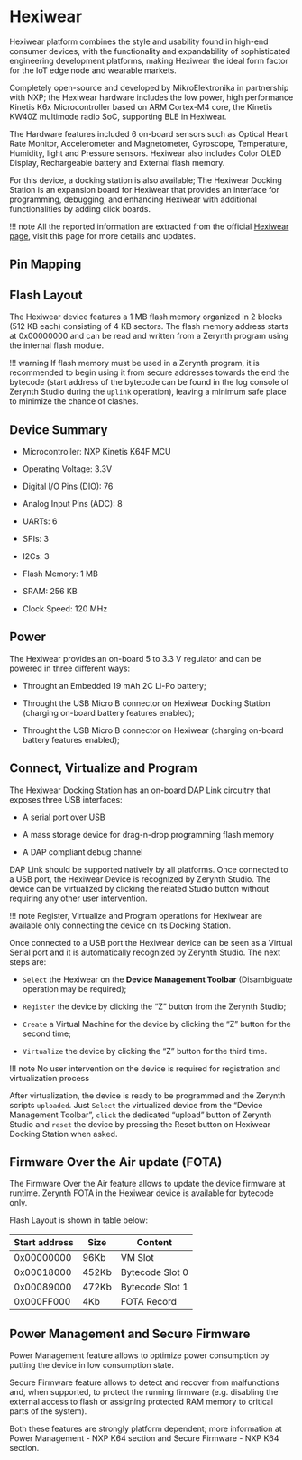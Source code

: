 # Hexiwear

Hexiwear platform combines the style and usability found in high-end consumer devices, with the functionality and expandability of sophisticated engineering development platforms, making Hexiwear the ideal form factor for the IoT edge node and wearable markets.

Completely open-source and developed by MikroElektronika in partnership with NXP; the Hexiwear hardware includes the low power, high performance Kinetis K6x Microcontroller based on ARM Cortex-M4 core, the Kinetis KW40Z multimode radio SoC, supporting BLE in Hexiwear.

The Hardware features included 6 on-board sensors such as Optical Heart Rate Monitor, Accelerometer and Magnetometer, Gyroscope, Temperature, Humidity, light and Pressure sensors. Hexiwear also includes Color OLED Display, Rechargeable battery and External flash memory.

For this device, a docking station is also available; The Hexiwear Docking Station is an expansion board for Hexiwear that provides an interface for programming, debugging, and enhancing Hexiwear with additional functionalities by adding click boards.

!!! note
	All the reported information are extracted from the official [Hexiwear page](http://www.hexiwear.com/), visit this page for more details and updates.

## Pin Mapping

## Flash Layout

The Hexiwear device features a 1 MB flash memory organized in 2 blocks (512 KB each) consisting of 4 KB sectors. The flash memory address starts at 0x00000000 and can be read and written from a Zerynth program using the internal flash module.

!!! warning
	If flash memory must be used in a Zerynth program, it is recommended to begin using it from secure addresses towards the end the bytecode (start address of the bytecode can be found in the log console of Zerynth Studio during the ```uplink``` operation), leaving a minimum safe place to minimize the chance of clashes.

## Device Summary


* Microcontroller: NXP Kinetis K64F MCU


* Operating Voltage: 3.3V


* Digital I/O Pins (DIO): 76


* Analog Input Pins (ADC): 8


* UARTs: 6


* SPIs: 3


* I2Cs: 3


* Flash Memory: 1 MB


* SRAM: 256 KB


* Clock Speed: 120 MHz

## Power

The Hexiwear provides an on-board 5 to 3.3 V regulator and can be powered in three different ways:


* Throught an Embedded 19 mAh 2C Li-Po battery;


* Throught the USB Micro B connector on Hexiwear Docking Station (charging on-board battery features enabled);


* Throught the USB Micro B connector on Hexiwear (charging on-board battery features enabled);

## Connect, Virtualize and Program

The Hexiwear Docking Station has an on-board DAP Link circuitry that exposes three USB interfaces:


* A serial port over USB


* A mass storage device for drag-n-drop programming flash memory


* A DAP compliant debug channel

DAP Link should be supported natively by all platforms.
Once connected to a USB port, the Hexiwear Device is recognized by Zerynth Studio. The device can be virtualized by clicking the related Studio button without requiring any other user intervention.

!!! note
	Register, Virtualize and Program operations for Hexiwear are available only connecting the device on its Docking Station.

Once connected to a USB port the Hexiwear device can be seen as a Virtual Serial port and it is automatically recognized by Zerynth Studio. The next steps are:


* ```Select``` the Hexiwear on the **Device Management Toolbar** (Disambiguate operation may be required);


* ```Register``` the device by clicking the “Z” button from the Zerynth Studio;


* ```Create``` a Virtual Machine for the device by clicking the “Z” button for the second time;


* ```Virtualize``` the device by clicking the “Z” button for the third time.

!!! note
	No user intervention on the device is required for registration and virtualization process

After virtualization, the device is ready to be programmed and the Zerynth scripts ```uploaded```. Just ```Select``` the virtualized device from the “Device Management Toolbar”, ```click``` the dedicated “upload” button of Zerynth Studio and ```reset``` the device by pressing the Reset button on Hexiwear Docking Station when asked.

## Firmware Over the Air update (FOTA)

The Firmware Over the Air feature allows to update the device firmware at runtime. Zerynth FOTA in the Hexiwear device is available for bytecode only.

Flash Layout is shown in table below:

| Start address | Size  | Content         |
|---------------|-------|-----------------|
| 0x00000000    | 96Kb  | VM Slot         |
| 0x00018000    | 452Kb | Bytecode Slot 0 |
| 0x00089000    | 472Kb | Bytecode Slot 1 |
| 0x000FF000    | 4Kb   | FOTA Record     |

## Power Management and Secure Firmware

Power Management feature allows to optimize power consumption by putting the device in low consumption state.

Secure Firmware feature allows to detect and recover from malfunctions and, when supported, to protect the running firmware (e.g. disabling the external access to flash or assigning protected RAM memory to critical parts of the system).

Both these features are strongly platform dependent; more information at Power Management - NXP K64 section and Secure Firmware - NXP K64 section.
<!--stackedit_data:
eyJoaXN0b3J5IjpbNDE3ODQzMzAwXX0=
-->
